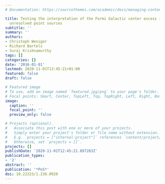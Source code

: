 ```yaml
---
# Documentation: https://sourcethemes.com/academic/docs/managing-content/

title: Testing the interpretation of the Fermi Galactic center excess in terms of
  unresolved point sources
subtitle: ''
summary: ''
authors:
- Christoph Weniger
- Richard Bartels
- Suraj Krishnamurthy
tags: []
categories: []
date: '2016-01-01'
lastmod: 2020-11-01T13:45:21+01:00
featured: false
draft: false

# Featured image
# To use, add an image named `featured.jpg/png` to your page's folder.
# Focal points: Smart, Center, TopLeft, Top, TopRight, Left, Right, BottomLeft, Bottom, BottomRight.
image:
  caption: ''
  focal_point: ''
  preview_only: false

# Projects (optional).
#   Associate this post with one or more of your projects.
#   Simply enter your project's folder or file name without extension.
#   E.g. `projects = ["internal-project"]` references `content/project/deep-learning/index.md`.
#   Otherwise, set `projects = []`.
projects: []
publishDate: '2020-11-01T12:45:21.897283Z'
publication_types:
- '2'
abstract: ''
publication: '*PoS*'
doi: 10.22323/1.236.0920
---
```

